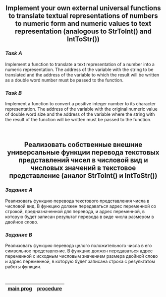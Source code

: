 <h2 align="center">Implement your own external universal functions to translate textual representations of numbers to numeric form and numeric values to text representation (analogous to StrToInt() and IntToStr())</h2>

*<h3>Task A</h3>*

Implement a function to translate a text representation of a number into a numeric representation. The address of the variable with the string to be translated and the address of the variable to which the result will be written as a double word number must be passed to the function.

*<h3>Task B</h3>*

Implement a function to convert a positive integer number to its character representation. The address of the variable with the original numeric value of double word size and the address of the variable where the string with the result of the function will be written must be passed to the function.

<br>

<h2 align="center">Реализовать собственные внешние универсальные функции перевода текстовых представлений чисел в числовой вид и числовых значений в текстовое представление (аналог StrToInt() и IntToStr())</h2>

*<h3>Задание А</h3>*

Реализовать функцию перевода текстового представления числа в числовой вид. В функцию должен передаваться адрес переменной со строкой, предназначенной для перевода, и адрес переменной, в которую будет записан результат перевода в виде числа размером в двойное слово.

*<h3>Задание В</h3>*

Реализовать функцию перевода целого положительного числа в его символьное представление. В функцию должен передаваться адрес переменной с исходным числовым значением размера двойной слово и адрес переменной, в которую будет записана строка с результатом работы функции.

<br>

| [main prog](procedure.asm)  | [procedure](str.inc)  |
| --- | --- |
